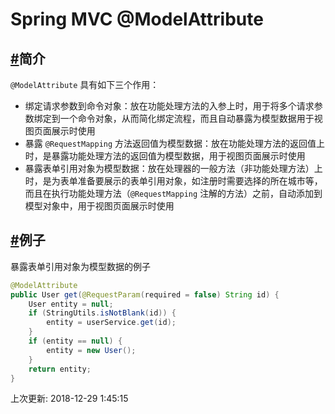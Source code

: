 # Spring MVC @ModelAttribute

## [#](https://funtl.com/zh/spring-mvc/Spring-MVC-ModelAttribute-注解.html#简介)简介

`@ModelAttribute` 具有如下三个作用：

- 绑定请求参数到命令对象：放在功能处理方法的入参上时，用于将多个请求参数绑定到一个命令对象，从而简化绑定流程，而且自动暴露为模型数据用于视图页面展示时使用
- 暴露 `@RequestMapping` 方法返回值为模型数据：放在功能处理方法的返回值上时，是暴露功能处理方法的返回值为模型数据，用于视图页面展示时使用
- 暴露表单引用对象为模型数据：放在处理器的一般方法（非功能处理方法）上时，是为表单准备要展示的表单引用对象，如注册时需要选择的所在城市等，而且在执行功能处理方法（`@RequestMapping` 注解的方法）之前，自动添加到模型对象中，用于视图页面展示时使用

## [#](https://funtl.com/zh/spring-mvc/Spring-MVC-ModelAttribute-注解.html#例子)例子

暴露表单引用对象为模型数据的例子

```java
@ModelAttribute
public User get(@RequestParam(required = false) String id) {
    User entity = null;
    if (StringUtils.isNotBlank(id)) {
        entity = userService.get(id);
    }
    if (entity == null) {
        entity = new User();
    }
    return entity;
}
```

上次更新: 2018-12-29 1:45:15